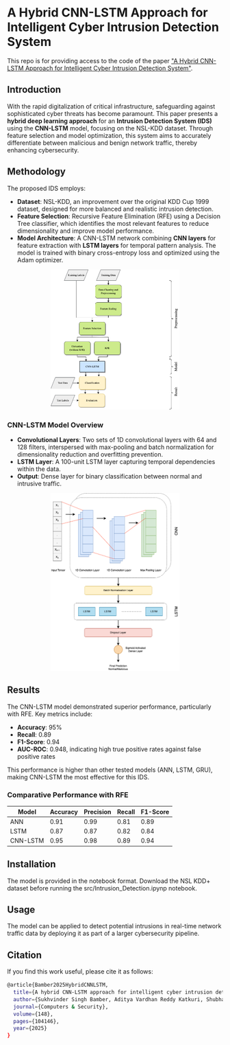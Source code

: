 # A Hybrid CNN-LSTM Approach for Intelligent Cyber Intrusion Detection System

This repo is for providing access to the code of the paper ["A Hybrid CNN-LSTM Approach for Intelligent Cyber Intrusion Detection System"](https://doi.org/10.1016/j.cose.2024.104146).

## Introduction
With the rapid digitalization of critical infrastructure, safeguarding against sophisticated cyber threats has become paramount. This paper presents a **hybrid deep learning approach** for an **Intrusion Detection System (IDS)** using the **CNN-LSTM** model, focusing on the NSL-KDD dataset. Through feature selection and model optimization, this system aims to accurately differentiate between malicious and benign network traffic, thereby enhancing cybersecurity.

## Methodology
The proposed IDS employs:
- **Dataset**: NSL-KDD, an improvement over the original KDD Cup 1999 dataset, designed for more balanced and realistic intrusion detection.
- **Feature Selection**: Recursive Feature Elimination (RFE) using a Decision Tree classifier, which identifies the most relevant features to reduce dimensionality and improve model performance.
- **Model Architecture**: A CNN-LSTM network combining **CNN layers** for feature extraction with **LSTM layers** for temporal pattern analysis. The model is trained with binary cross-entropy loss and optimized using the Adam optimizer.

<p align="center">
  <img src="assets/Intrusion_CNN-LSTM.png" alt="Overall Approach" width="300">
</p>

### CNN-LSTM Model Overview
- **Convolutional Layers**: Two sets of 1D convolutional layers with 64 and 128 filters, interspersed with max-pooling and batch normalization for dimensionality reduction and overfitting prevention.
- **LSTM Layer**: A 100-unit LSTM layer capturing temporal dependencies within the data.
- **Output**: Dense layer for binary classification between normal and intrusive traffic.

<p align="center">
  <img src="assets/CNN-LSTM_arch.png" alt="CNN-LSTM Model Architecture" width="300">
</p>


## Results
The CNN-LSTM model demonstrated superior performance, particularly with RFE. Key metrics include:
- **Accuracy**: 95%
- **Recall**: 0.89
- **F1-Score**: 0.94
- **AUC-ROC**: 0.948, indicating high true positive rates against false positive rates

This performance is higher than other tested models (ANN, LSTM, GRU), making CNN-LSTM the most effective for this IDS.

### Comparative Performance with RFE
| Model     | Accuracy | Precision | Recall | F1-Score |
|-----------|----------|-----------|--------|----------|
| ANN       | 0.91     | 0.99      | 0.81   | 0.89     |
| LSTM      | 0.87     | 0.87      | 0.82   | 0.84     |
| CNN-LSTM  | 0.95     | 0.98      | 0.89   | 0.94     |

## Installation
The model is provided in the notebook format. Download the NSL KDD+ dataset before running the src/Intrusion_Detection.ipynp notebook. 

## Usage

The model can be applied to detect potential intrusions in real-time network traffic data by deploying it as part of a larger cybersecurity pipeline.

## Citation

If you find this work useful, please cite it as follows:

```bash
@article{Bamber2025HybridCNNLSTM,
  title={A hybrid CNN-LSTM approach for intelligent cyber intrusion detection system},
  author={Sukhvinder Singh Bamber, Aditya Vardhan Reddy Katkuri, Shubham Sharma, Mohit Angurala},
  journal={Computers & Security},
  volume={148},
  pages={104146},
  year={2025}
}
```



